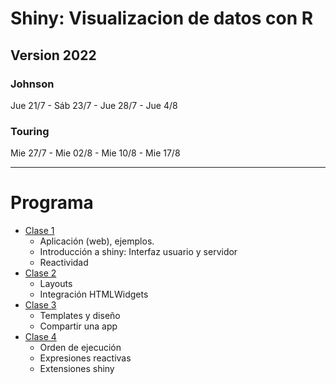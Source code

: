 # Shiny: Visualizacion de datos con R

## Version 2022

### Johnson 

Jue 21/7 - Sáb 23/7 - Jue 28/7 - Jue 4/8


### Touring

Mie 27/7 - Mie 02/8 - Mie 10/8 - Mie 17/8


---

# Programa

- [Clase 1](https://jkunst.com/shiny-visualizacion-de-datos-con-R/clase-01.html)
  - Aplicación (web), ejemplos.
  - Introducción a shiny: Interfaz usuario y servidor
  - Reactividad
- [Clase 2](https://jkunst.com/shiny-visualizacion-de-datos-con-R/clase-02.html)
  - Layouts  
  - Integración HTMLWidgets
- [Clase 3](https://jkunst.com/shiny-visualizacion-de-datos-con-R/clase-03.html)
  - Templates y diseño    
  - Compartir una app
- [Clase 4](https://jkunst.com/shiny-visualizacion-de-datos-con-R/clase-04.html)
  - Orden de ejecución
  - Expresiones reactivas
  - Extensiones shiny
